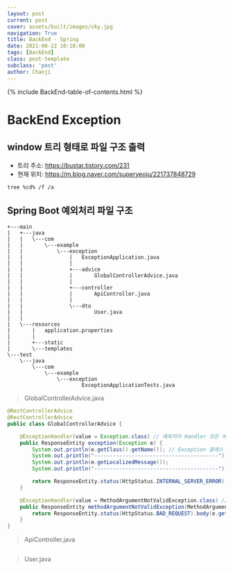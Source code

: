 ```yaml
---
layout: post
current: post
cover: assets/built/images/sky.jpg
navigation: True
title: BackEnd - Spring
date: 2021-08-22 10:18:00
tags: [BackEnd]
class: post-template
subclass: 'post'
author: Chanji
---
```

{% include BackEnd-table-of-contents.html %}

# BackEnd Exception

## window 트리 형태로 파일 구조 출력
- 트리 주소: https://bustar.tistory.com/231</br>
- 현재 위치: https://m.blog.naver.com/superyeoju/221737848729</br>
~~~bash
tree %cd% /f /a
~~~


## Spring Boot 예외처리 파일 구조
~~~
+---main
|   +---java
|   |   \---com
|   |       \---example
|   |           \---exception
|   |               |   ExceptionApplication.java
|   |               |
|   |               +---advice
|   |               |       GlobalControllerAdvice.java
|   |               |
|   |               +---controller
|   |               |       ApiController.java
|   |               |
|   |               \---dto
|   |                       User.java
|   |
|   \---resources
|       |   application.properties
|       |
|       +---static
|       \---templates
\---test
    \---java
        \---com
            \---example
                \---exception
                        ExceptionApplicationTests.java
~~~

> GlobalControllerAdvice.java


~~~java
@RestControllerAdvice
@RestControllerAdvice
public class GlobalControllerAdvice {

    @ExceptionHandler(value = Exception.class) // 예외처리 Handler 모든 예외에 대해서 처리함
    public ResponseEntity exception(Exception e) {
        System.out.println(e.getClass().getName()); // Exception 클래스 명
        System.out.println("----------------------------------------");
        System.out.println(e.getLocalizedMessage());
        System.out.println("----------------------------------------");

        return ResponseEntity.status(HttpStatus.INTERNAL_SERVER_ERROR).body("");
    }

    @ExceptionHandler(value = MethodArgumentNotValidException.class) // 특정 메소드의 예외를 처리(MethodArgumentNotValidException) MethodArgumentNotValidException에 대한 예외 처리
    public ResponseEntity methodArgumentNotValidException(MethodArgumentNotValidException e) {
        return ResponseEntity.status(HttpStatus.BAD_REQUEST).body(e.getMessage());
    }
}
~~~



> ApiController.java
~~~java
~~~

> User.java
~~~java
~~~